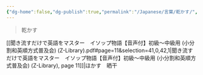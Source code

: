 ```yaml
---
{"dg-home":false,"dg-publish":true,"permalink":"/Japanese/言葉/乾かす/","dgPassFrontmatter":true}
---
```



>  乾かす

[[聞き流すだけで英語をマスター　イソップ物語【音声付】初級～中級用 (小分割和英順方式普及会) (Z-Library).pdf#page=11&selection=41,0,42,1|聞き流すだけで英語をマスター　イソップ物語【音声付】初級～中級用 (小分割和英順方式普及会) (Z-Library), page 11]]|ほかす　晒干